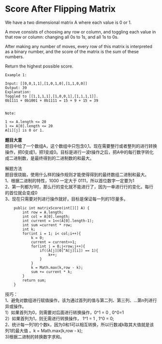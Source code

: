 # Score After Flipping Matrix

We have a two dimensional matrix A where each value is 0 or 1.

A move consists of choosing any row or column, and toggling each value in that row or column: changing all 0s to 1s, and all 1s to 0s.

After making any number of moves, every row of this matrix is interpreted as a binary number, and the score of the matrix is the sum of these numbers.

Return the highest possible score.

```text
Example 1:

Input: [[0,0,1,1],[1,0,1,0],[1,1,0,0]]
Output: 39
Explanation:
Toggled to [[1,1,1,1],[1,0,0,1],[1,1,1,1]].
0b1111 + 0b1001 + 0b1111 = 15 + 9 + 15 = 39


Note:

1 <= A.length <= 20
1 <= A[0].length <= 20
A[i][j] is 0 or 1.
```

**题目大意**  
题目中给了一个数组A，这个数组中只包含0,1。现在需要整行或者整列的进行转换操作，把0变成1，把1变成0。目标是进行一波t操作之后，把A中的每行数字转化成二进制数，是最终得到的二进制数的和最大。

解题方法  
题目很烧脑，使用什么样的操作规则才能使得得到的最终数组二进制和最大。  
1、根据二进制的特性，1000 一定大于 0111，所以首位数字一定要为1  
2、第一列都为1时，那么行的变化就不能进行了，因为一单进行行的变化，每行的首位就会变成0  
3、现在只需要对列进行操作就好，目标是保证每一列的1尽量多。

```text
    public int matrixScore(int[][] A) {
        int row = A.length;
        int col = A[0].length;
        int current = 1<<(A[0].length-1);
        int sum =current * row;
        int k;
        for(int i = 1; i< col;i++){
            k = 0;
            current = current>>1;
            for(int j = 0;j<row;j++){
                if((A[j][0]^A[j][i]) == 1){
                    k++;
                }
            }
            k = Math.max(k,row - k);
            sum += current * k;
        }
        return sum;
    }
```

技巧：  
1、避免对数组进行赋值操作，该为通过首列的值与第二列、第三列、…第n列进行异或操作。  
1）如果首列为0，则需要对后面进行转换操作，0^1 = 0 , 0^0=1  
2）如果首列为1，则无需进行转换操作， 1^1 = 1 , 1^0 = 0;  
2、统计每一列1的个数k，因为0和1可以相互转换，所以行数减k取其大值就是该列1的最大值 。k = Math.max\(k,row - k\);  
3\)根据二进制的转换数字求和。

